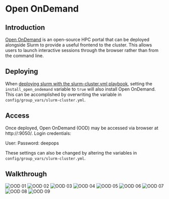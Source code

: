 Open OnDemand
===

## Introduction

[Open OnDemand](https://openondemand.org/) is an open-source HPC portal that can be deployed alongside Slurm to provide a useful frontend to the cluster. This allows users to launch interactive sessions through the browser rather than from the command line.

## Deploying

When [deploying slurm with the slurm-cluster.yml playbook](README.md), setting the `install_open_ondemand` variable to `true` will also install Open OnDemand. This can be accomplished by overwriting the variable in `config/group_vars/slurm-cluster.yml`.

## Access

Once deployed, Open OnDemand (OOD) may be accessed via browser at http://<slurm-login-ip>:9050/. Login credentials:

User: <the user that ran the ansible playbook>
Password: deepops

These settings can also be changed by altering the variables in `config/group_vars/slurm-cluster.yml`.

## Walkthrough

![OOD 01](ood-images/ood-01.png)
![OOD 02](ood-images/ood-02.png)
![OOD 03](ood-images/ood-03.png)
![OOD 04](ood-images/ood-04.png)
![OOD 05](ood-images/ood-05.png)
![OOD 06](ood-images/ood-06.png)
![OOD 07](ood-images/ood-07.png)
![OOD 08](ood-images/ood-08.png)
![OOD 09](ood-images/ood-09.png)



